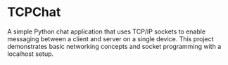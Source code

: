 # TCPChat
A simple Python chat application that uses TCP/IP sockets to enable messaging between a client and server on a single device. This project demonstrates basic networking concepts and socket programming with a localhost setup.
